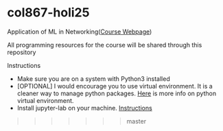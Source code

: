 # col867-holi25

Application of ML in Networking([Course Webpage](https://tarunmangla.github.io/teaching/2024-holi-col867))

All programming resources for the course will be shared through this repository

Instructions 
- Make sure you are on a system with Python3 installed
- [OPTIONAL] I would encourage you to use virtual environment. It is a cleaner way to manage python packages. [Here](https://realpython.com/python-virtual-environments-a-primer/) is more info on python virtual environment. 
- Install jupyter-lab on your machine. [Instructions](https://jupyterlab.readthedocs.io/en/stable/getting_started/installation.html)


>>>>>>> master
